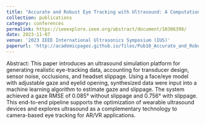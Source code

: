 ```yaml
---
title: "Accurate and Robust Eye Tracking with Ultrasound: A Computational Study"
collection: publications
category: conferences
permalink: https://ieeexplore.ieee.org/abstract/document/10306398/
date: 2023-11-07
venue: '2023 IEEE International Ultrasonics Symposium (IUS)'
paperurl: 'http://academicpages.github.io/files/Pub10_Accurate_and_Robust_Eye_Tracking_with_Ultrasound_A_Computational_Study.pdf' 
---
```

Abstract: This paper introduces an ultrasound simulation platform for generating realistic eye-tracking data, accounting for transducer design, sensor noise, occlusions, and headset slippage. Using a face/eye model with adjustable gaze and eyelid opening, synthesized data were input into a machine learning algorithm to estimate gaze and slippage. The system achieved a gaze RMSE of 0.085° without slippage and 0.756° with slippage. This end-to-end pipeline supports the optimization of wearable ultrasound devices and explores ultrasound as a complementary technology to camera-based eye tracking for AR/VR applications.
